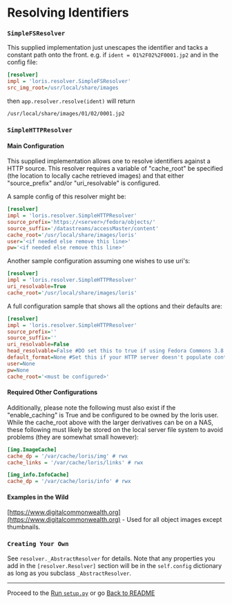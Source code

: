 Resolving Identifiers
=====================

### `SimpleFSResolver`

This supplied implementation just unescapes the identifier and tacks a constant path onto the front. e.g. if `ident = 01%2F02%2F0001.jp2` and in the config file:

```ini
[resolver]
impl = 'loris.resolver.SimpleFSResolver'
src_img_root=/usr/local/share/images
```

then `app.resolver.resolve(ident)` will return 

```
/usr/local/share/images/01/02/0001.jp2
```

### `SimpleHTTPResolver`

#### Main Configuration

This supplied implementation allows one to resolve identifiers against a HTTP source. This resolver requires a variable of "cache_root" be specified (the location to locally cache retrieved images) and that either "source_prefix" and/or "uri_resolvable" is configured.

A sample config of this resolver might be:

```ini
[resolver]
impl = 'loris.resolver.SimpleHTTPResolver'
source_prefix='https://<server>/fedora/objects/'
source_suffix='/datastreams/accessMaster/content'
cache_root='/usr/local/share/images/loris'
user='<if needed else remove this line>'
pw='<if needed else remove this line>'
```

Another sample configuration assuming one wishes to use uri's:

```ini
[resolver]
impl = 'loris.resolver.SimpleHTTPResolver'
uri_resolvable=True
cache_root='/usr/local/share/images/loris'
```

A full configuration sample that shows all the options and their defaults are:

```ini
[resolver]
impl = 'loris.resolver.SimpleHTTPResolver'
source_prefix=''
source_suffix=''
uri_resolvable=False
head_resolvable=False #DO set this to true if using Fedora Commons 3.8 or later. Earlier versions have a bug for a head response.
default_format=None #Set this if your HTTP server doesn't populate content-response. An example value might be "jp2".
user=None
pw=None
cache_root='<must be configured>'
```

#### Required Other Configurations

Additionally, please note the following must also exist if the "enable_caching" is True and be configured to be owned by the loris user. While the cache_root above with the larger derivatives can be on a NAS, these following must likely be stored on the local server file system to avoid problems (they are somewhat small however):

```ini
[img.ImageCache]
cache_dp = '/var/cache/loris/img' # rwx
cache_links = '/var/cache/loris/links' # rwx

[img_info.InfoCache]
cache_dp = '/var/cache/loris/info' # rwx
```

#### Examples in the Wild

[https://www.digitalcommonwealth.org](https://www.digitalcommonwealth.org) - Used for all object images except thumbnails.

### `Creating Your Own`

See `resolver._AbstractResolver` for details. Note that any properties you add in the `[resolver.Resolver]` section will be in the `self.config` dictionary as long as you subclass `_AbstractResolver`.

* * *

Proceed to the [Run `setup.py`](setup.md) or go [Back to README](../README.md)
